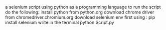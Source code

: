 a selenium script using python as a programming language
to run the script do the following:
install python from python.org
download chrome driver from chromedriver.chromium.org
download selenium env first using : pip install selenium
write in the terminal python Script.py

